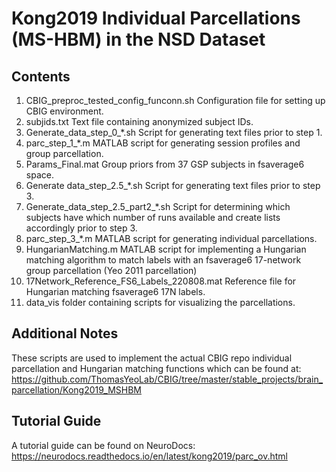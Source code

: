 # Kong2019 Individual Parcellations (MS-HBM) in the NSD Dataset

## Contents
1. CBIG_preproc_tested_config_funconn.sh Configuration file for setting up CBIG environment.
2. subjids.txt Text file containing anonymized subject IDs.
3. Generate_data_step_0_*.sh Script for generating text files prior to step 1.
4. parc_step_1_*.m MATLAB script for generating session profiles and group parcellation.
5. Params_Final.mat Group priors from 37 GSP subjects in fsaverage6 space.
6. Generate data_step_2.5_*.sh Script for generating text files prior to step 3.
7. Generate_data_step_2.5_part2_*.sh Script for determining which subjects have which number of runs available and create lists accordingly prior to step 3.
8. parc_step_3_*.m MATLAB script for generating individual parcellations.
9. HungarianMatching.m MATLAB script for implementing a Hungarian matching algorithm to match labels with an fsaverage6 17-network group parcellation (Yeo 2011 parcellation)
10. 17Network_Reference_FS6_Labels_220808.mat Reference file for Hungarian matching fsaverage6 17N labels.
11. data_vis folder containing scripts for visualizing the parcellations.

## Additional Notes
These scripts are used to implement the actual CBIG repo individual parcellation and Hungarian matching functions which can be found at: https://github.com/ThomasYeoLab/CBIG/tree/master/stable_projects/brain_parcellation/Kong2019_MSHBM

## Tutorial Guide
A tutorial guide can be found on NeuroDocs: https://neurodocs.readthedocs.io/en/latest/kong2019/parc_ov.html

